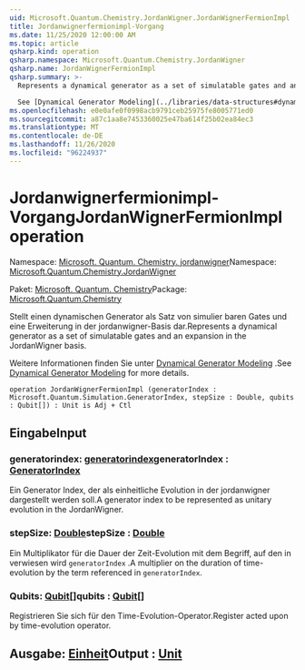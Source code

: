 ```yaml
---
uid: Microsoft.Quantum.Chemistry.JordanWigner.JordanWignerFermionImpl
title: Jordanwignerfermionimpl-Vorgang
ms.date: 11/25/2020 12:00:00 AM
ms.topic: article
qsharp.kind: operation
qsharp.namespace: Microsoft.Quantum.Chemistry.JordanWigner
qsharp.name: JordanWignerFermionImpl
qsharp.summary: >-
  Represents a dynamical generator as a set of simulatable gates and an expansion in the JordanWigner basis.

  See [Dynamical Generator Modeling](../libraries/data-structures#dynamical-generator-modeling) for more details.
ms.openlocfilehash: e0e0afe0f0998acb9791ceb25975fe8005771ed0
ms.sourcegitcommit: a87c1aa8e7453360025e47ba614f25b02ea84ec3
ms.translationtype: MT
ms.contentlocale: de-DE
ms.lasthandoff: 11/26/2020
ms.locfileid: "96224937"
---
```

# <a name="jordanwignerfermionimpl-operation"></a><span data-ttu-id="92610-102">Jordanwignerfermionimpl-Vorgang</span><span class="sxs-lookup"><span data-stu-id="92610-102">JordanWignerFermionImpl operation</span></span>

<span data-ttu-id="92610-103">Namespace: [Microsoft. Quantum. Chemistry. jordanwigner](xref:Microsoft.Quantum.Chemistry.JordanWigner)</span><span class="sxs-lookup"><span data-stu-id="92610-103">Namespace: [Microsoft.Quantum.Chemistry.JordanWigner](xref:Microsoft.Quantum.Chemistry.JordanWigner)</span></span>

<span data-ttu-id="92610-104">Paket: [Microsoft. Quantum. Chemistry](https://nuget.org/packages/Microsoft.Quantum.Chemistry)</span><span class="sxs-lookup"><span data-stu-id="92610-104">Package: [Microsoft.Quantum.Chemistry](https://nuget.org/packages/Microsoft.Quantum.Chemistry)</span></span>


<span data-ttu-id="92610-105">Stellt einen dynamischen Generator als Satz von simulier baren Gates und eine Erweiterung in der jordanwigner-Basis dar.</span><span class="sxs-lookup"><span data-stu-id="92610-105">Represents a dynamical generator as a set of simulatable gates and an expansion in the JordanWigner basis.</span></span>

<span data-ttu-id="92610-106">Weitere Informationen finden Sie unter [Dynamical Generator Modeling](../libraries/data-structures#dynamical-generator-modeling) .</span><span class="sxs-lookup"><span data-stu-id="92610-106">See [Dynamical Generator Modeling](../libraries/data-structures#dynamical-generator-modeling) for more details.</span></span>

```qsharp
operation JordanWignerFermionImpl (generatorIndex : Microsoft.Quantum.Simulation.GeneratorIndex, stepSize : Double, qubits : Qubit[]) : Unit is Adj + Ctl
```


## <a name="input"></a><span data-ttu-id="92610-107">Eingabe</span><span class="sxs-lookup"><span data-stu-id="92610-107">Input</span></span>

### <a name="generatorindex--generatorindex"></a><span data-ttu-id="92610-108">generatorindex: [generatorindex](xref:Microsoft.Quantum.Simulation.GeneratorIndex)</span><span class="sxs-lookup"><span data-stu-id="92610-108">generatorIndex : [GeneratorIndex](xref:Microsoft.Quantum.Simulation.GeneratorIndex)</span></span>

<span data-ttu-id="92610-109">Ein Generator Index, der als einheitliche Evolution in der jordanwigner dargestellt werden soll.</span><span class="sxs-lookup"><span data-stu-id="92610-109">A generator index to be represented as unitary evolution in the JordanWigner.</span></span>


### <a name="stepsize--double"></a><span data-ttu-id="92610-110">stepSize: [Double](xref:microsoft.quantum.lang-ref.double)</span><span class="sxs-lookup"><span data-stu-id="92610-110">stepSize : [Double](xref:microsoft.quantum.lang-ref.double)</span></span>

<span data-ttu-id="92610-111">Ein Multiplikator für die Dauer der Zeit-Evolution mit dem Begriff, auf den in verwiesen wird `generatorIndex` .</span><span class="sxs-lookup"><span data-stu-id="92610-111">A multiplier on the duration of time-evolution by the term referenced in `generatorIndex`.</span></span>


### <a name="qubits--qubit"></a><span data-ttu-id="92610-112">Qubits: [Qubit](xref:microsoft.quantum.lang-ref.qubit)[]</span><span class="sxs-lookup"><span data-stu-id="92610-112">qubits : [Qubit](xref:microsoft.quantum.lang-ref.qubit)[]</span></span>

<span data-ttu-id="92610-113">Registrieren Sie sich für den Time-Evolution-Operator.</span><span class="sxs-lookup"><span data-stu-id="92610-113">Register acted upon by time-evolution operator.</span></span>



## <a name="output--unit"></a><span data-ttu-id="92610-114">Ausgabe: [Einheit](xref:microsoft.quantum.lang-ref.unit)</span><span class="sxs-lookup"><span data-stu-id="92610-114">Output : [Unit](xref:microsoft.quantum.lang-ref.unit)</span></span>

